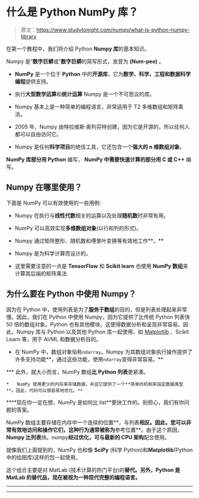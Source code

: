 # 什么是 Python NumPy 库？

> 原文：<https://www.studytonight.com/numpy/what-is-python-numpy-library>

在第一个教程中，我们将介绍 Python **Numpy 库**的基本知识。

Numpy 是“**数字巨蟒**或“**数字巨蟒**的简写形式，发音为 **(Num-pee)** 。

*   **NumPy** 是一个位于 **Python** 中的**开源库**，它为**数学、科学、工程和数据科学编程**提供支持。

*   执行**大型数学运算**和**统计运算** Numpy 是一个不可思议的库。

*   Numpy 基本上是一种简单的编程语言，非常适用于 T2 多维数组和矩阵乘法。

*   2005 年，Numpy 由特拉维斯·奥列芬特创建，因为它是开源的，所以任何人都可以自由访问它。

*   Numpy 是任何**科学项目**的绝佳工具，它还包含一个**强大的 n 维数组对象**。

**NumPy 库部分用 Python** 编写， **NumPy 中需要快速计算的部分用 C 或 C++** 编写。

## Numpy 在哪里使用？

下面是 NumPy 可以有效使用的一些用例:

*   Numpy 在执行与**线性代数**相关的运算以及处理**随机数**时非常有用。

*   NumPy 可以高效实现**多维数组对象**(以行和列的形式)。

*   Numpy 通过矩阵整形、随机数和傅里叶变换等有效地工作**。**

*   Numpy 是为科学计算而设计的。

*   这里需要注意的一点是 **TensorFlow** 和 **Scikit learn** 也使用 **NumPy 数组**来计算其后端的矩阵乘法

## 为什么要在 Python 中使用 Numpy？

因为在 Python 中，使用列表是为了**服务于数组**的目的，但是列表处理起来非常慢。因此，我们在 Python 中使用 Numpy，因为它提供了比传统 Python 列表快 50 倍的数组对象。Python 也有其他模块，这使得数据分析和呈现非常容易。因此，Numpy 库与 Python 以及其他 Python 库一起使用，如 [Matplotlib](https://www.studytonight.com/matplotlib) 、Scikit Learn 等，用于 AI/ML 和数据分析目的。

*   在 NumPy 中，数组对象俗称`ndarray`。Numpy 为其数组对象执行操作提供了许多支持功能**，通过这些功能，使用`ndarray`变得非常容易。**

***   此外，就大小而言，NumPy 数组**比 Python 列表**更紧凑。

    *   NumPy 使用更少的内存来存储数据，并且它提供了一个**简单的机制来指定数据类型**。因此，代码可以很容易地优化。** 

 ****现在你一定在想，NumPy 是如何比 list**更快工作的。别担心，我们有你问题的答案。

NumPy 数组主要存储在内存中一个连续的位置**，与列表**相反。因此，您可以非常有效地访问和操作它们，这种行为通常被称为**参考位置**。由于这个原因， **Numpy 比列表**快。numpy**经过优化，可与最新的 CPU 架构**配合使用。

就像我们上面提到的，NumPy 也和像 **SciPy** (科学 Python)和**Matplotlib**(Python 中的绘图库)这样的包一起使用。

这个组合主要是对 MatLab (技术计算的热门平台)的**替代。另外，Python **是 MatLab** 的替代品，现在被视为一种现代完整的编程语言。**

* * *

* * ***